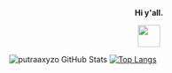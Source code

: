 <p align="center"><strong>Hi y'all.</strong></p>
<p align="center"><img width="40" src="https://github.githubassets.com/images/mona-whisper.gif"></p>

![putraaxyzo GitHub Stats](https://github-readme-stats.vercel.app/api?username=putraaxyzo&layout=compact&show_icons=true&include_all_commits=true)
[![Top Langs](https://github-readme-stats.vercel.app/api/top-langs/?username=putraaxyzo&layout=compact&show_icons=true&hide_border=false)](https://github.com/putraaxyzo)
